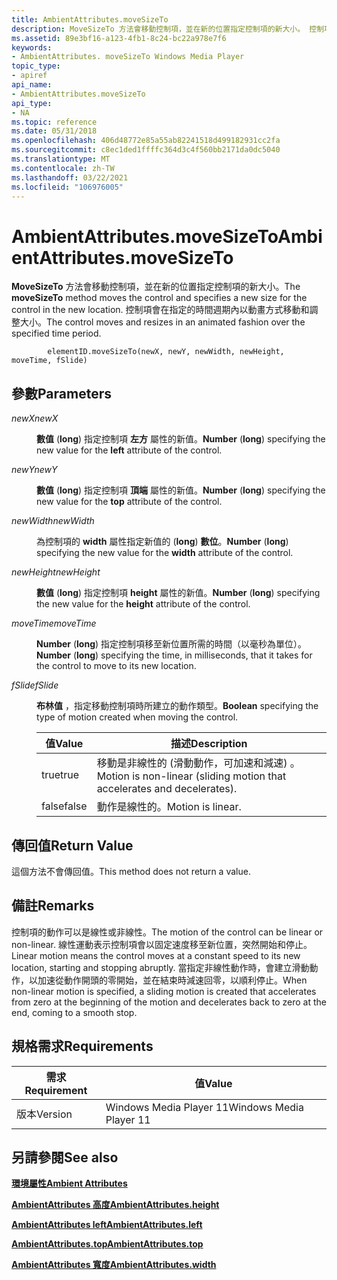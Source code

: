 ```yaml
---
title: AmbientAttributes.moveSizeTo
description: MoveSizeTo 方法會移動控制項，並在新的位置指定控制項的新大小。 控制項會在指定的時間週期內以動畫方式移動和調整大小。
ms.assetid: 89e3bf16-a123-4fb1-8c24-bc22a978e7f6
keywords:
- AmbientAttributes. moveSizeTo Windows Media Player
topic_type:
- apiref
api_name:
- AmbientAttributes.moveSizeTo
api_type:
- NA
ms.topic: reference
ms.date: 05/31/2018
ms.openlocfilehash: 406d48772e85a55ab82241518d499182931cc2fa
ms.sourcegitcommit: c8ec1ded1ffffc364d3c4f560bb2171da0dc5040
ms.translationtype: MT
ms.contentlocale: zh-TW
ms.lasthandoff: 03/22/2021
ms.locfileid: "106976005"
---
```

# <a name="ambientattributesmovesizeto"></a><span data-ttu-id="292b4-105">AmbientAttributes.moveSizeTo</span><span class="sxs-lookup"><span data-stu-id="292b4-105">AmbientAttributes.moveSizeTo</span></span>

<span data-ttu-id="292b4-106">**MoveSizeTo** 方法會移動控制項，並在新的位置指定控制項的新大小。</span><span class="sxs-lookup"><span data-stu-id="292b4-106">The **moveSizeTo** method moves the control and specifies a new size for the control in the new location.</span></span> <span data-ttu-id="292b4-107">控制項會在指定的時間週期內以動畫方式移動和調整大小。</span><span class="sxs-lookup"><span data-stu-id="292b4-107">The control moves and resizes in an animated fashion over the specified time period.</span></span>

``` syntax
        elementID.moveSizeTo(newX, newY, newWidth, newHeight, moveTime, fSlide)
```

## <a name="parameters"></a><span data-ttu-id="292b4-108">參數</span><span class="sxs-lookup"><span data-stu-id="292b4-108">Parameters</span></span>

<dl> <dt>

<span data-ttu-id="292b4-109"><span id="newX"></span><span id="newx"></span><span id="NEWX"></span>*newX*</span><span class="sxs-lookup"><span data-stu-id="292b4-109"><span id="newX"></span><span id="newx"></span><span id="NEWX"></span>*newX*</span></span>
</dt> <dd>

<span data-ttu-id="292b4-110">**數值** (**long**) 指定控制項 **左方** 屬性的新值。</span><span class="sxs-lookup"><span data-stu-id="292b4-110">**Number** (**long**) specifying the new value for the **left** attribute of the control.</span></span>

</dd> <dt>

<span data-ttu-id="292b4-111"><span id="newY"></span><span id="newy"></span><span id="NEWY"></span>*newY*</span><span class="sxs-lookup"><span data-stu-id="292b4-111"><span id="newY"></span><span id="newy"></span><span id="NEWY"></span>*newY*</span></span>
</dt> <dd>

<span data-ttu-id="292b4-112">**數值** (**long**) 指定控制項 **頂端** 屬性的新值。</span><span class="sxs-lookup"><span data-stu-id="292b4-112">**Number** (**long**) specifying the new value for the **top** attribute of the control.</span></span>

</dd> <dt>

<span data-ttu-id="292b4-113"><span id="newWidth"></span><span id="newwidth"></span><span id="NEWWIDTH"></span>*newWidth*</span><span class="sxs-lookup"><span data-stu-id="292b4-113"><span id="newWidth"></span><span id="newwidth"></span><span id="NEWWIDTH"></span>*newWidth*</span></span>
</dt> <dd>

<span data-ttu-id="292b4-114">為控制項的 **width** 屬性指定新值的 (**long**) **數位**。</span><span class="sxs-lookup"><span data-stu-id="292b4-114">**Number** (**long**) specifying the new value for the **width** attribute of the control.</span></span>

</dd> <dt>

<span data-ttu-id="292b4-115"><span id="newHeight"></span><span id="newheight"></span><span id="NEWHEIGHT"></span>*newHeight*</span><span class="sxs-lookup"><span data-stu-id="292b4-115"><span id="newHeight"></span><span id="newheight"></span><span id="NEWHEIGHT"></span>*newHeight*</span></span>
</dt> <dd>

<span data-ttu-id="292b4-116">**數值** (**long**) 指定控制項 **height** 屬性的新值。</span><span class="sxs-lookup"><span data-stu-id="292b4-116">**Number** (**long**) specifying the new value for the **height** attribute of the control.</span></span>

</dd> <dt>

<span data-ttu-id="292b4-117"><span id="moveTime"></span><span id="movetime"></span><span id="MOVETIME"></span>*moveTime*</span><span class="sxs-lookup"><span data-stu-id="292b4-117"><span id="moveTime"></span><span id="movetime"></span><span id="MOVETIME"></span>*moveTime*</span></span>
</dt> <dd>

<span data-ttu-id="292b4-118">**Number** (**long**) 指定控制項移至新位置所需的時間（以毫秒為單位）。</span><span class="sxs-lookup"><span data-stu-id="292b4-118">**Number** (**long**) specifying the time, in milliseconds, that it takes for the control to move to its new location.</span></span>

</dd> <dt>

<span data-ttu-id="292b4-119"><span id="fSlide"></span><span id="fslide"></span><span id="FSLIDE"></span>*fSlide*</span><span class="sxs-lookup"><span data-stu-id="292b4-119"><span id="fSlide"></span><span id="fslide"></span><span id="FSLIDE"></span>*fSlide*</span></span>
</dt> <dd>

<span data-ttu-id="292b4-120">**布林值** ，指定移動控制項時所建立的動作類型。</span><span class="sxs-lookup"><span data-stu-id="292b4-120">**Boolean** specifying the type of motion created when moving the control.</span></span>



| <span data-ttu-id="292b4-121">值</span><span class="sxs-lookup"><span data-stu-id="292b4-121">Value</span></span> | <span data-ttu-id="292b4-122">描述</span><span class="sxs-lookup"><span data-stu-id="292b4-122">Description</span></span>                                                             |
|-------|-------------------------------------------------------------------------|
| <span data-ttu-id="292b4-123">true</span><span class="sxs-lookup"><span data-stu-id="292b4-123">true</span></span>  | <span data-ttu-id="292b4-124">移動是非線性的 (滑動動作，可加速和減速) 。</span><span class="sxs-lookup"><span data-stu-id="292b4-124">Motion is non-linear (sliding motion that accelerates and decelerates).</span></span> |
| <span data-ttu-id="292b4-125">false</span><span class="sxs-lookup"><span data-stu-id="292b4-125">false</span></span> | <span data-ttu-id="292b4-126">動作是線性的。</span><span class="sxs-lookup"><span data-stu-id="292b4-126">Motion is linear.</span></span>                                                       |



 

</dd> </dl>

## <a name="return-value"></a><span data-ttu-id="292b4-127">傳回值</span><span class="sxs-lookup"><span data-stu-id="292b4-127">Return Value</span></span>

<span data-ttu-id="292b4-128">這個方法不會傳回值。</span><span class="sxs-lookup"><span data-stu-id="292b4-128">This method does not return a value.</span></span>

## <a name="remarks"></a><span data-ttu-id="292b4-129">備註</span><span class="sxs-lookup"><span data-stu-id="292b4-129">Remarks</span></span>

<span data-ttu-id="292b4-130">控制項的動作可以是線性或非線性。</span><span class="sxs-lookup"><span data-stu-id="292b4-130">The motion of the control can be linear or non-linear.</span></span> <span data-ttu-id="292b4-131">線性運動表示控制項會以固定速度移至新位置，突然開始和停止。</span><span class="sxs-lookup"><span data-stu-id="292b4-131">Linear motion means the control moves at a constant speed to its new location, starting and stopping abruptly.</span></span> <span data-ttu-id="292b4-132">當指定非線性動作時，會建立滑動動作，以加速從動作開頭的零開始，並在結束時減速回零，以順利停止。</span><span class="sxs-lookup"><span data-stu-id="292b4-132">When non-linear motion is specified, a sliding motion is created that accelerates from zero at the beginning of the motion and decelerates back to zero at the end, coming to a smooth stop.</span></span>

## <a name="requirements"></a><span data-ttu-id="292b4-133">規格需求</span><span class="sxs-lookup"><span data-stu-id="292b4-133">Requirements</span></span>



| <span data-ttu-id="292b4-134">需求</span><span class="sxs-lookup"><span data-stu-id="292b4-134">Requirement</span></span> | <span data-ttu-id="292b4-135">值</span><span class="sxs-lookup"><span data-stu-id="292b4-135">Value</span></span> |
|--------------------|------------------------------------|
| <span data-ttu-id="292b4-136">版本</span><span class="sxs-lookup"><span data-stu-id="292b4-136">Version</span></span><br/> | <span data-ttu-id="292b4-137">Windows Media Player 11</span><span class="sxs-lookup"><span data-stu-id="292b4-137">Windows Media Player 11</span></span><br/> |



## <a name="see-also"></a><span data-ttu-id="292b4-138">另請參閱</span><span class="sxs-lookup"><span data-stu-id="292b4-138">See also</span></span>

<dl> <dt>

[<span data-ttu-id="292b4-139">**環境屬性**</span><span class="sxs-lookup"><span data-stu-id="292b4-139">**Ambient Attributes**</span></span>](ambient-attributes.md)
</dt> <dt>

[<span data-ttu-id="292b4-140">**AmbientAttributes 高度**</span><span class="sxs-lookup"><span data-stu-id="292b4-140">**AmbientAttributes.height**</span></span>](ambientattributes-height.md)
</dt> <dt>

[<span data-ttu-id="292b4-141">**AmbientAttributes left**</span><span class="sxs-lookup"><span data-stu-id="292b4-141">**AmbientAttributes.left**</span></span>](ambientattributes-left.md)
</dt> <dt>

[<span data-ttu-id="292b4-142">**AmbientAttributes.top**</span><span class="sxs-lookup"><span data-stu-id="292b4-142">**AmbientAttributes.top**</span></span>](ambientattributes-top.md)
</dt> <dt>

[<span data-ttu-id="292b4-143">**AmbientAttributes 寬度**</span><span class="sxs-lookup"><span data-stu-id="292b4-143">**AmbientAttributes.width**</span></span>](ambientattributes-width.md)
</dt> </dl>

 

 






